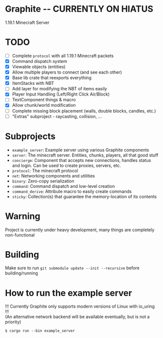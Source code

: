 # Graphite -- CURRENTLY ON HIATUS

1.19.1 Minecraft Server

# TODO

- [ ] Complete `protocol` with all 1.19.1 Minecraft packets 
- [x] Command dispatch system
- [x] Viewable objects (entities)
- [x] Allow multiple players to connect (and see each other)
- [x] Base lib crate that reexports everything
- [x] ItemStacks with NBT
- [ ] Add layer for modifying the NBT of items easily
- [x] Player Input Handling (Left/Right Click Air/Block)
- [ ] TextComponent things & macro
- [x] Allow chunk/world modification
- [ ] Complete missing block placement (walls, double blocks, candles, etc.)
- [ ] "Extras" subproject - raycasting, collision, ...

# Subprojects

- `example_server`: Example server using various Graphite components
- `server`: The minecraft server. Entities, chunks, players, all that good stuff
- `concierge`: Component that accepts new connections, handles status and login. Can be used to create proxies, servers, etc.
- `protocol`: The minecraft protocol
- `net`: Networking components and utilities
- `binary`: Zero-copy serialization
- `command`: Command dispatch and low-level creation
- `command_derive`: Attribute macro to easily create commands
- `sticky`: Collection(s) that guarantee the memory-location of its contents

# Warning

Project is currently under heavy development, many things are completely non-functional

# Building

Make sure to run `git submodule update --init --recursive` before building/running

# How to run the example server

!!! Currently Graphite only supports modern versions of Linux with io\_uring !!!  
(An alternative network backend will be available eventually, but is not a priority)  

```
$ cargo run --bin example_server
```
